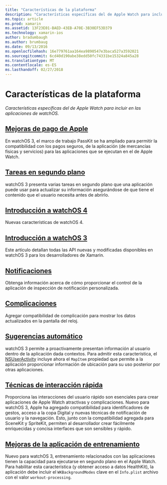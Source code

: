 ```yaml
---
title: "Características de la plataforma"
description: "Características específicas del de Apple Watch para incluir en las aplicaciones de watchOS."
ms.topic: article
ms.prod: xamarin
ms.assetid: 13F23E01-BAED-43EB-A70E-3B30EF53D379
ms.technology: xamarin-ios
author: bradumbaugh
ms.author: brumbaug
ms.date: 09/13/2016
ms.openlocfilehash: 16e779761aa164ea9890547e3baca527a3592021
ms.sourcegitcommit: 6cd40d190abe38edd50fc74331be15324a845a28
ms.translationtype: MT
ms.contentlocale: es-ES
ms.lasthandoff: 02/27/2018
---
```

# <a name="platform-features"></a>Características de la plataforma

_Características específicas del de Apple Watch para incluir en las aplicaciones de watchOS._

## <a name="apple-pay-enhancementsioswatchosplatformapple-paymd"></a>[Mejoras de pago de Apple](~/ios/watchos/platform/apple-pay.md)

En watchOS 3, el marco de trabajo PassKit se ha ampliado para permitir la compatibilidad con los pagos seguros, de la aplicación (de mercancías físicas y servicios) para las aplicaciones que se ejecutan en el de Apple Watch.

## <a name="background-tasksioswatchosplatformbackground-tasksmd"></a>[Tareas en segundo plano](~/ios/watchos/platform/background-tasks.md)

watchOS 3 presenta varias tareas en segundo plano que una aplicación puede usar para actualizar su información asegurándose de que tiene el contenido que el usuario necesita antes de abrirlo.

## <a name="introduction-to-watchos-4introduction-to-watchos4md"></a>[Introducción a watchOS 4](introduction-to-watchos4.md)

Nuevas características de watchOS 4.

## <a name="introduction-to-watchos-3introduction-to-watchos3indexmd"></a>[Introducción a watchOS 3](introduction-to-watchos3/index.md)

Este artículo detallan todas las API nuevas y modificadas disponibles en watchOS 3 para los desarrolladores de Xamarin.

##  <a name="notificationsnotificationsmd"></a>[Notificaciones](notifications.md)

Obtenga información acerca de cómo proporcionar el control de la aplicación de inspección de notificación personalizada.

##  <a name="complicationscomplicationsmd"></a>[Complicaciones](complications.md)

Agregar compatibilidad de complicación para mostrar los datos actualizados en la pantalla del reloj.


## <a name="proactive-suggestionsioswatchosplatformproactive-suggestionsmd"></a>[Sugerencias automático](~/ios/watchos/platform/proactive-suggestions.md)

watchOS 3 permite a proactivamente presentan información al usuario dentro de la aplicación dada contextos. Para admitir esta característica, el [NSUserActivity](https://developer.apple.com/reference/foundation/nsuseractivity) incluye ahora el `MapItem` propiedad que permite a la aplicación proporcionar información de ubicación para su uso posterior por otras aplicaciones.

## <a name="quick-interaction-techniquesioswatchosplatformquick-interaction-techniquesmd"></a>[Técnicas de interacción rápida](~/ios/watchos/platform/quick-interaction-techniques.md)

Proporciona las interacciones del usuario rápido son esenciales para crear aplicaciones de Apple Watch atractivas y complicaciones. Nuevo para watchOS 3, Apple ha agregado compatibilidad para identificadores de gestos, acceso a la copa Digital y nuevas técnicas de notificación de usuario y la navegación. Esto, junto con la compatibilidad agregada para SceneKit y SpriteKit, permiten al desarrollador crear fácilmente enriquecidas y concisa interfaces que son sensibles y rápido.

## <a name="workout-app-enhancementsioswatchosplatformworkout-appsmd"></a>[Mejoras de la aplicación de entrenamiento](~/ios/watchos/platform/workout-apps.md)

Nuevo para watchOS 3, entrenamiento relacionados con las aplicaciones tienen la capacidad para ejecutarse en segundo plano en el Apple Watch. Para habilitar esta característica (y obtener acceso a datos HealthKit), la aplicación debe incluir el `WKBackgroundModes` clave en el `Info.plist` archivo con el valor `workout-processing`.
